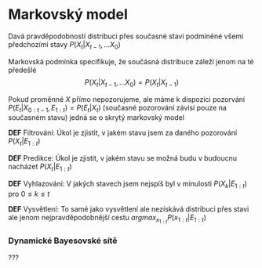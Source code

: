 # Markovský model

Davá pravděpodobností distribuci přes současné stavi podmíněné všemi předchozími stavy $P(X_t | X_{t-1}, \dots X_0)$

Markovská podmínka specifikuje, že součásná distribuce záleží jenom na té předešlé
$$P(X_t | X_{t-1}, \dots X_0) = P(X_t | X_{t-1})$$

Pokud proměnné $X$ přímo nepozorujeme, ale máme k dispozici pozorvání $P(E_t | X_{0:t-1}, E_{1:t}) = P(E_t | X_t)$ (současné pozorování závisí pouze na současném stavu) jedná se o skrytý markovský model

**DEF** Filtrování: Úkol je zjistit, v jakém stavu jsem za daného pozorování $P(X_t | E_{1:t})$

**DEF** Predikce: Úkol je zjistit, v jakém stavu se možná budu v budoucnu nacházet $P(X_t | E_{1:t})$

**DEF** Vyhlazování: V jakých stavech jsem nejspíš byl v minulosti $P(X_k | E_{1:t})$ pro $0 \leq k \leq t$

**DEF** Vysvětlení: To samé jako vysvětlení ale nezískává distribuci přes stavi ale jenom nejpravděpodobnější cestu $argmax_{x_{1:t}} P(x_{1:t} | E_{1:t})$

### Dynamické Bayesovské sítě

???
